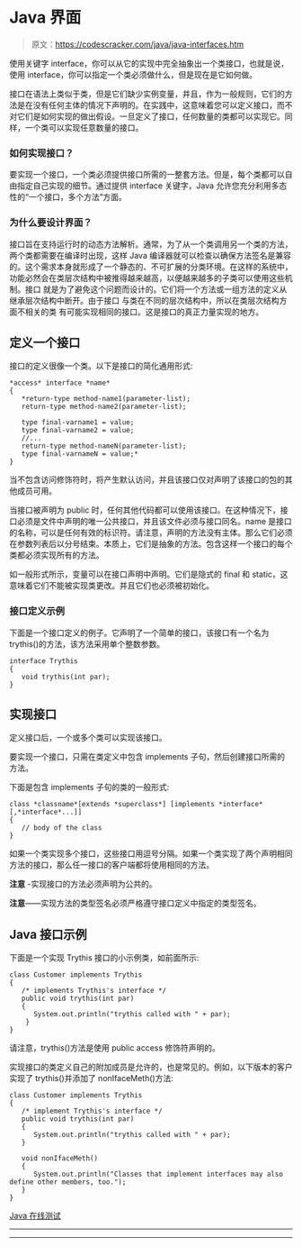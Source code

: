 # Java 界面

> 原文：<https://codescracker.com/java/java-interfaces.htm>

使用关键字 interface，你可以从它的实现中完全抽象出一个类接口，也就是说，使用 interface，你可以指定一个类必须做什么，但是现在是它如何做。

接口在语法上类似于类，但是它们缺少实例变量，并且，作为一般规则，它们的方法是在没有任何主体的情况下声明的。在实践中，这意味着您可以定义接口，而不对它们是如何实现的做出假设。一旦定义了接口，任何数量的类都可以实现它。同样，一个类可以实现任意数量的接口。

### 如何实现接口？

要实现一个接口，一个类必须提供接口所需的一整套方法。但是，每个类都可以自由指定自己实现的细节。通过提供 interface 关键字，Java 允许您充分利用多态性的“一个接口，多个方法”方面。

### 为什么要设计界面？

接口旨在支持运行时的动态方法解析。通常，为了从一个类调用另一个类的方法，两个类都需要在编译时出现，这样 Java 编译器就可以检查以确保方法签名是兼容的。这个需求本身就形成了一个静态的、不可扩展的分类环境。在这样的系统中，
功能必然会在类层次结构中被推得越来越高，以便越来越多的子类可以使用这些机制。接口 就是为了避免这个问题而设计的。它们将一个方法或一组方法的定义从继承层次结构中断开。由于接口 与类在不同的层次结构中，所以在类层次结构方面不相关的类 有可能实现相同的接口。这是接口的真正力量实现的地方。

## 定义一个接口

接口的定义很像一个类。以下是接口的简化通用形式:

```
*access* interface *name*
{
   *return-type method-name1(parameter-list);
   return-type method-name2(parameter-list);

   type final-varname1 = value;
   type final-varname2 = value;
   //...
   return-type method-nameN(parameter-list);
   type final-varnameN = value;*
}
```

当不包含访问修饰符时，将产生默认访问，并且该接口仅对声明了该接口的包的其他成员可用。

当接口被声明为 public 时，任何其他代码都可以使用该接口。在这种情况下，接口必须是文件中声明的唯一公共接口，并且该文件必须与接口同名。name 是接口的名称，可以是任何有效的标识符。请注意，声明的方法没有主体。那么它们必须在参数列表后以分号结束。本质上，它们是抽象的方法。包含这样一个接口的每个类都必须实现所有的方法。

如一般形式所示，变量可以在接口声明中声明。它们是隐式的 final 和 static，这意味着它们不能被实现类更改。并且它们也必须被初始化。

### 接口定义示例

下面是一个接口定义的例子。它声明了一个简单的接口，该接口有一个名为 trythis()的方法，该方法采用单个整数参数。

```
interface Trythis
{
   void trythis(int par);
}
```

## 实现接口

定义接口后，一个或多个类可以实现该接口。

要实现一个接口，只需在类定义中包含 implements 子句，然后创建接口所需的方法。

下面是包含 implements 子句的类的一般形式:

```
class *classname*[extends *superclass*] [implements *interface*[,*interface*...]]
{
   // body of the class
}
```

如果一个类实现多个接口，这些接口用逗号分隔。如果一个类实现了两个声明相同方法的接口，那么任一接口的客户端都将使用相同的方法。

**注意** -实现接口的方法必须声明为公共的。

**注意**——实现方法的类型签名必须严格遵守接口定义中指定的类型签名。

## Java 接口示例

下面是一个实现 Trythis 接口的小示例类，如前面所示:

```
class Customer implements Trythis
{
   /* implements Trythis's interface */
   public void trythis(int par)
   {
      System.out.println("trythis called with " + par);
    }
}
```

请注意，trythis()方法是使用 public access 修饰符声明的。

实现接口的类定义自己的附加成员是允许的，也是常见的。例如，以下版本的客户实现了 trythis()并添加了 nonIfaceMeth()方法:

```
class Customer implements Trythis
{
   /* implement Trythis's interface */
   public void trythis(int par)
   {
      System.out.println("trythis called with " + par);
   }

   void nonIfaceMeth()
   {
      System.out.println("Classes that implement interfaces may also define other members, too.");
   }
}
```

[Java 在线测试](/exam/showtest.php?subid=1)

* * *

* * *